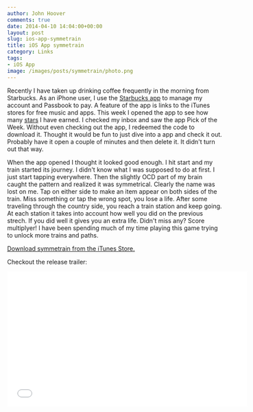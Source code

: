 ```yaml
---
author: John Hoover
comments: true
date: 2014-04-10 14:04:00+00:00
layout: post
slug: ios-app-symmetrain
title: iOS App symmetrain
category: Links
tags:
- iOS App
image: /images/posts/symmetrain/photo.png
---
```


Recently I have taken up drinking coffee frequently in the morning from Starbucks. As an iPhone user, I use the [Starbucks app](https://itunes.apple.com/us/app/starbucks/id331177714?mt=8&gclid=CL3Kn77R1r0CFSsQ7AodACEA3w) to manage my account and Passbook to pay. A feature of the app is links to the iTunes stores for free music and apps. This week I opened the app to see how many [stars](http://www.starbucks.com/card/rewards) I have earned. I checked my inbox and saw the app Pick of the Week. Without even checking out the app, I redeemed the code to download it. Thought it would be fun to just dive into a app and check it out. Probably have it open a couple of minutes and then delete it. It didn't turn out that way.

<!-- /excerpt -->

When the app opened I thought it looked good enough. I hit start and my train started its journey. I didn't know what I was supposed to do at first. I just start tapping everywhere. Then the slightly OCD part of my brain caught the pattern and realized it was symmetrical. Clearly the name was lost on me. Tap on either side to make an item appear on both sides of the train. Miss something or tap the wrong spot, you lose a life. After some traveling through the country side, you reach a train station and keep going. At each station it takes into account how well you did on the previous strech. If you did well it gives you an extra life. Didn't miss any? Score multiplyer! I have been spending much of my time playing this game trying to unlock more trains and paths.

[Download symmetrain from the iTunes Store.](https://itunes.apple.com/us/app/symmetrain/id725274537?mt=8)

Checkout the release trailer:

<iframe width="560" height="315" src="//www.youtube.com/embed/FUh-S8pm5jE" frameborder="0" allowfullscreen></iframe>

